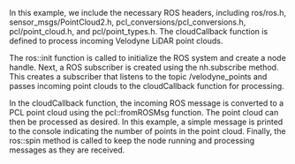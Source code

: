 In this example, we include the necessary ROS headers, including ros/ros.h, sensor_msgs/PointCloud2.h, pcl_conversions/pcl_conversions.h, pcl/point_cloud.h, and pcl/point_types.h. The cloudCallback function is defined to process incoming Velodyne LiDAR point clouds.

The ros::init function is called to initialize the ROS system and create a node handle. Next, a ROS subscriber is created using the nh.subscribe method. This creates a subscriber that listens to the topic /velodyne_points and passes incoming point clouds to the cloudCallback function for processing.

In the cloudCallback function, the incoming ROS message is converted to a PCL point cloud using the pcl::fromROSMsg function. The point cloud can then be processed as desired. In this example, a simple message is printed to the console indicating the number of points in the point cloud. Finally, the ros::spin method is called to keep the node running and processing messages as they are received.
